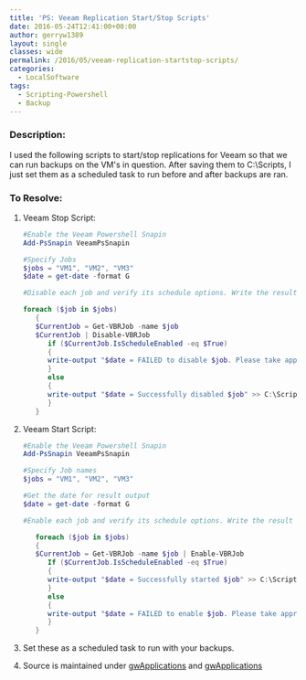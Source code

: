 ```yaml
---
title: 'PS: Veeam Replication Start/Stop Scripts'
date: 2016-05-24T12:41:00+00:00
author: gerryw1389
layout: single
classes: wide
permalink: /2016/05/veeam-replication-startstop-scripts/
categories:
  - LocalSoftware
tags:
  - Scripting-Powershell
  - Backup
---
```

<!--more-->

### Description:

I used the following scripts to start/stop replications for Veeam so that we can run backups on the VM's in question. After saving them to C:\Scripts, I just set them as a scheduled task to run before and after backups are ran.

### To Resolve:

1. Veeam Stop Script:

   ```powershell
   #Enable the Veeam Powershell Snapin
   Add-PsSnapin VeeamPsSnapin

   #Specify Jobs
   $jobs = "VM1", "VM2", "VM3"
   $date = get-date -format G

   #Disable each job and verify its schedule options. Write the result to veeam-log.txt

   foreach ($job in $jobs)
      {
      $CurrentJob = Get-VBRJob -name $job
      $CurrentJob | Disable-VBRJob
         if ($CurrentJob.IsScheduleEnabled -eq $True)
         {
         write-output "$date = FAILED to disable $job. Please take appropriate action." >> C:\Scripts\veeam-log.txt
         }
         else
         {
         write-output "$date = Successfully disabled $job" >> C:\Scripts\veeam-log.txt 
         }
      }
   ```

2. Veeam Start Script:

   ```powershell
   #Enable the Veeam Powershell Snapin
   Add-PsSnapin VeeamPsSnapin

   #Specify Job names
   $jobs = "VM1", "VM2", "VM3"

   #Get the date for result output
   $date = get-date -format G

   #Enable each job and verify its schedule options. Write the result to veeam-log.txt

      foreach ($job in $jobs)
      {
      $CurrentJob = Get-VBRJob -name $job | Enable-VBRJob
         If ($CurrentJob.IsScheduleEnabled -eq $True)
         {
         write-output "$date = Successfully started $job" >> C:\Scripts\veeam-log.txt
         }
         else
         {
         write-output "$date = FAILED to enable $job. Please take appropriate action." >> C:\Scripts\veeam-log.txt
         }
      }
   ```

3. Set these as a scheduled task to run with your backups.

4. Source is maintained under [gwApplications](https://github.com/gerryw1389/powershell/blob/main/gwApplications/Public/Start-VeeamReplications.ps1) and [gwApplications](https://github.com/gerryw1389/powershell/blob/main/gwApplications/Public/Stop-VeeamReplications.ps1)